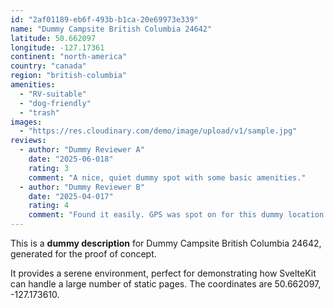 ```yaml
---
id: "2af01189-eb6f-493b-b1ca-20e69973e339"
name: "Dummy Campsite British Columbia 24642"
latitude: 50.662097
longitude: -127.17361
continent: "north-america"
country: "canada"
region: "british-columbia"
amenities:
  - "RV-suitable"
  - "dog-friendly"
  - "trash"
images:
  - "https://res.cloudinary.com/demo/image/upload/v1/sample.jpg"
reviews:
  - author: "Dummy Reviewer A"
    date: "2025-06-018"
    rating: 3
    comment: "A nice, quiet dummy spot with some basic amenities."
  - author: "Dummy Reviewer B"
    date: "2025-04-017"
    rating: 4
    comment: "Found it easily. GPS was spot on for this dummy location."
---
```


This is a **dummy description** for Dummy Campsite British Columbia 24642, generated for the proof of concept.

It provides a serene environment, perfect for demonstrating how SvelteKit can handle a large number of static pages. The coordinates are 50.662097, -127.173610.
